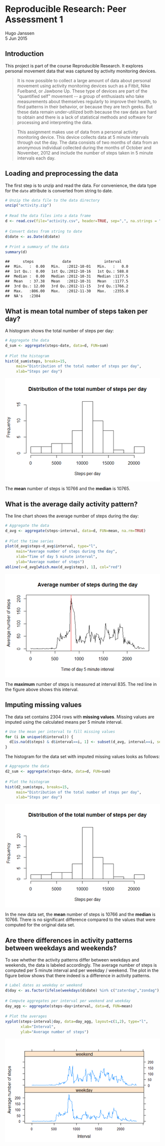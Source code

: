 # Reproducible Research: Peer Assessment 1
Hugo Janssen  
5 Jun 2015  








## Introduction

This project is part of the course Reproducible Research. It explores personal movement data that was captured by activity monitoring devices.

> It is now possible to collect a large amount of data about personal movement using activity monitoring devices such as a Fitbit, Nike Fuelband, or Jawbone Up. These type of devices are part of the "quantified self" movement -- a group of enthusiasts who take measurements about themselves regularly to improve their health, to find patterns in their behavior, or because they are tech geeks. But these data remain under-utilized both because the raw data are hard to obtain and there is a lack of statistical methods and software for processing and interpreting the data.

> This assignment makes use of data from a personal activity monitoring device. This device collects data at 5 minute intervals through out the day. The data consists of two months of data from an anonymous individual collected during the months of October and November, 2012 and include the number of steps taken in 5 minute intervals each day.



## Loading and preprocessing the data

The first step is to unzip and read the data. For convenience, the data type for the ```date``` attribute is converted from string to date.


```r
# Unzip the data file to the data directory
unzip("activity.zip")

# Read the data files into a data frame
d <- read.csv(file="activity.csv", header=TRUE, sep=",", na.strings = "NA")

# Convert dates from string to date
d$date <- as.Date(d$date)

# Print a summary of the data
summary(d)
```

```
##      steps             date               interval     
##  Min.   :  0.00   Min.   :2012-10-01   Min.   :   0.0  
##  1st Qu.:  0.00   1st Qu.:2012-10-16   1st Qu.: 588.8  
##  Median :  0.00   Median :2012-10-31   Median :1177.5  
##  Mean   : 37.38   Mean   :2012-10-31   Mean   :1177.5  
##  3rd Qu.: 12.00   3rd Qu.:2012-11-15   3rd Qu.:1766.2  
##  Max.   :806.00   Max.   :2012-11-30   Max.   :2355.0  
##  NA's   :2304
```



## What is mean total number of steps taken per day?

A histogram shows the total number of steps per day: 


```r
# Aggregate the data
d_sum <- aggregate(steps~date, data=d, FUN=sum)

# Plot the histogram
hist(d_sum$steps, breaks=15, 
     main="Distribution of the total number of steps per day", 
     xlab="Steps per day")
```

<img src="PA1_template_files/figure-html/plot_histogram-1.png" title="" alt="" style="display: block; margin: auto;" />

The <b>mean</b> number of steps is 10766 and the <b>median</b> is 10765.



## What is the average daily activity pattern?

The line chart shows the average number of steps during the day:


```r
# Aggregate the data
d_avg <- aggregate(steps~interval, data=d, FUN=mean, na.rm=TRUE)

# Plot the time series
plot(d_avg$steps~d_avg$interval, type="l", 
     main="Average number of steps during the day", 
     xlab="Time of day 5 minute interval", 
     ylab="Average number of steps")
abline(v=d_avg[which.max(d_avg$steps), 1], col="red")
```

<img src="PA1_template_files/figure-html/plot_average-1.png" title="" alt="" style="display: block; margin: auto;" />
 
The <b>maximum</b> number of steps is measured at interval 835. The red line in the figure above shows this interval.



## Imputing missing values

The data set contains 2304 rows with <b>missing values</b>. Missing values are imputed using the calculated means per 5 minute interval.


```r
# Use the mean per interval to fill missing values
for (i in unique(d$interval)) {
  d[is.na(d$steps) & d$interval==i, 1] <- subset(d_avg, interval==i, select=steps)
}
```

The histogram for the data set with imputed missing values looks as follows:


```r
# Aggregate the data
d2_sum <- aggregate(steps~date, data=d, FUN=sum)

# Plot the histogram
hist(d2_sum$steps, breaks=15, 
     main="Distribution of the total number of steps per day", 
     xlab="Steps per day")
```

<img src="PA1_template_files/figure-html/plot_histogram2-1.png" title="" alt="" style="display: block; margin: auto;" />

In the new data set, the <b>mean</b> number of steps is 10766 and the <b>median</b> is 10766. There is no significant difference compared to the values that were computed for the original data set.



## Are there differences in activity patterns between weekdays and weekends?

To see whether the activity patterns differ between weekdays and weekends, the data is labeled accordingly. The average number of steps is computed per 5 minute interval and per weekday / weekend. The plot in the figure below shows that there indeed is a difference in activity patterns. 



```r
# Label dates as weekday or weekend
d$day <- as.factor(ifelse(weekdays(d$date) %in% c("zaterdag","zondag"), "weekend", "weekday")) 

# Compute aggregates per interval per weekend and weekday
day_agg <- aggregate(steps~day+interval, data=d, FUN=mean)

# Plot the averages
xyplot(steps~interval|day, data=day_agg, layout=c(1,2), type="l",
       xlab="Interval",
       ylab="Average number of steps")
```

<img src="PA1_template_files/figure-html/plot_lattice-1.png" title="" alt="" style="display: block; margin: auto;" />
